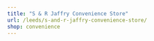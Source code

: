 ```yaml
---
title: "S & R Jaffry Convenience Store"
url: /leeds/s-and-r-jaffry-convenience-store/
shop: convenience
---
```

